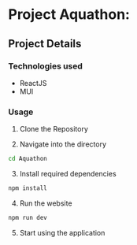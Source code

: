 # Project Aquathon:

## Project Details

### Technologies used

- ReactJS
- MUI

### Usage

1. Clone the Repository

2. Navigate into the directory

```cmd
cd Aquathon
```

3. Install required dependencies

```cmd
npm install
```

4. Run the website

```cmd
npm run dev
```

5. Start using the application
